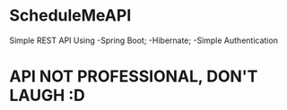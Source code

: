 # ScheduleMeAPI
Simple REST API
Using
-Spring Boot;
-Hibernate;
-Simple Authentication
# API NOT PROFESSIONAL, DON'T LAUGH :D 
